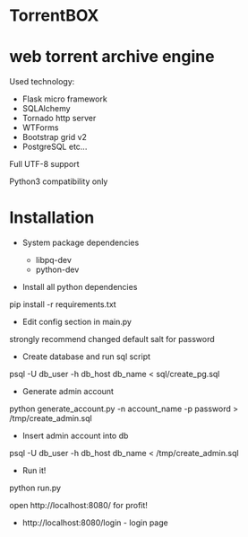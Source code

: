 # TorrentBOX

# web torrent archive engine

Used technology:

* Flask micro framework
* SQLAlchemy
* Tornado http server
* WTForms
* Bootstrap grid v2
* PostgreSQL
etc...

Full UTF-8 support

Python3 compatibility only


# Installation

* System package dependencies
  - libpq-dev
  - python-dev    

* Install all python dependencies

 pip install -r requirements.txt

* Edit config section in main.py

 strongly recommend changed default salt for password

* Create database and run sql script

 psql -U db_user -h db_host db_name < sql/create_pg.sql

* Generate admin account

 python generate_account.py -n account_name -p password > /tmp/create_admin.sql

* Insert admin account into db

 psql -U db_user -h db_host db_name < /tmp/create_admin.sql

* Run it!

 python run.py
 
 open http://localhost:8080/ for profit!
 
 
* http://localhost:8080/login  - login page


